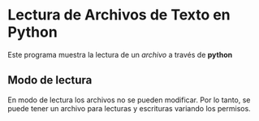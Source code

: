 # Lectura de Archivos de Texto en Python

Este programa muestra la lectura de un *archivo* a través de **python**

## Modo de lectura

En modo de lectura los archivos no se pueden modificar. Por lo tanto, se puede tener un archivo para lecturas y 
escrituras variando los permisos.